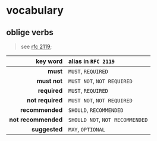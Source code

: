 # vocabulary

## oblige verbs

> see [rfc 2119](https://www.ietf.org/rfc/rfc2119.txt);

|            key word | alias in `RFC 2119`             |
| ------------------: | :------------------------------ |
|            **must** | `MUST`, `REQUIRED`              |
|        **must not** | `MUST NOT`, `NOT REQUIRED`      |
|        **required** | `MUST`, `REQUIRED`              |
|    **not required** | `MUST NOT`, `NOT REQUIRED`      |
|     **recommended** | `SHOULD`, `RECOMMENDED`         |
| **not recommended** | `SHOULD NOT`, `NOT RECOMMENDED` |
|       **suggested** | `MAY`, `OPTIONAL`               |
